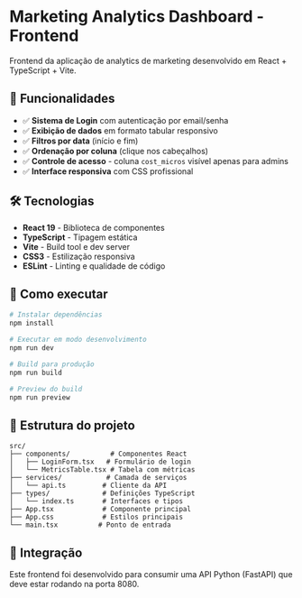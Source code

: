 # Marketing Analytics Dashboard - Frontend

Frontend da aplicação de analytics de marketing desenvolvido em React + TypeScript + Vite.

## 🚀 Funcionalidades

- ✅ **Sistema de Login** com autenticação por email/senha
- ✅ **Exibição de dados** em formato tabular responsivo
- ✅ **Filtros por data** (início e fim) 
- ✅ **Ordenação por coluna** (clique nos cabeçalhos)
- ✅ **Controle de acesso** - coluna `cost_micros` visível apenas para admins
- ✅ **Interface responsiva** com CSS profissional

## 🛠️ Tecnologias

- **React 19** - Biblioteca de componentes
- **TypeScript** - Tipagem estática
- **Vite** - Build tool e dev server
- **CSS3** - Estilização responsiva
- **ESLint** - Linting e qualidade de código

## 🏃 Como executar

```bash
# Instalar dependências
npm install

# Executar em modo desenvolvimento
npm run dev

# Build para produção
npm run build

# Preview do build
npm run preview
```

## 📁 Estrutura do projeto

```
src/
├── components/          # Componentes React
│   ├── LoginForm.tsx   # Formulário de login
│   └── MetricsTable.tsx # Tabela com métricas
├── services/           # Camada de serviços
│   └── api.ts         # Cliente da API
├── types/             # Definições TypeScript
│   └── index.ts       # Interfaces e tipos
├── App.tsx            # Componente principal
├── App.css            # Estilos principais
└── main.tsx          # Ponto de entrada
```

## 🔗 Integração

Este frontend foi desenvolvido para consumir uma API Python (FastAPI) que deve estar rodando na porta 8080.
